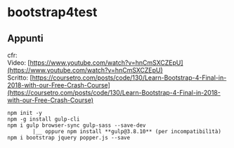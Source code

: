 # bootstrap4test

## Appunti

cfr:  
Video: [https://www.youtube.com/watch?v=hnCmSXCZEpU](https://www.youtube.com/watch?v=hnCmSXCZEpU)  
Scritto: [https://coursetro.com/posts/code/130/Learn-Bootstrap-4-Final-in-2018-with-our-Free-Crash-Course](https://coursetro.com/posts/code/130/Learn-Bootstrap-4-Final-in-2018-with-our-Free-Crash-Course)

    npm init -y
    npm -g install gulp-cli
    npm i gulp browser-sync gulp-sass --save-dev
            |__ oppure npm install **gulp@3.8.10** (per incompatibilìtà)
    npm i bootstrap jquery popper.js --save
